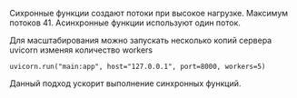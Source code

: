 Сихронные функции создают потоки при высокое нагрузке. Максимум потоков 41.
Асинхронные функции используют один поток.

Для масштабирования можно запускать несколько копий сервера uvicorn изменяя количество workers

    uvicorn.run("main:app", host="127.0.0.1", port=8000, workers=5)

Данный подход ускорит выполнение синхронных функций.